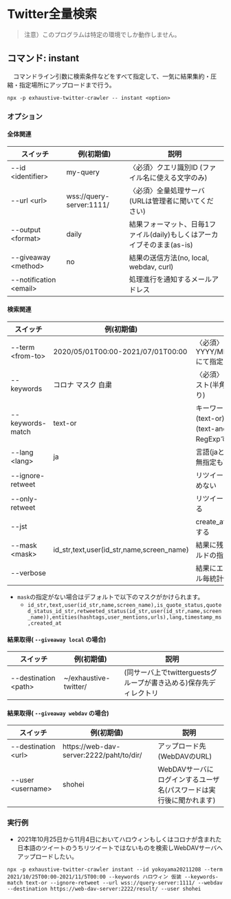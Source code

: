 # Twitter全量検索

> 注意）このプログラムは特定の環境でしか動作しません。

## コマンド: instant

　コマンドライン引数に検索条件などをすべて指定して、一気に結果集約・圧縮・指定場所にアップロードまで行う。

```
npx -p exhaustive-twitter-crawler -- instant <option>
```

### オプション

#### 全体関連

| スイッチ  | 例(初期値) | 説明 |
| ------------- | ------------- | ------------- |
| --id \<identifier\>   | my-query | 〈必須〉クエリ識別ID (ファイル名に使える文字のみ)  |
| --url \<url\>         | wss://query-server:1111/ | 〈必須〉全量処理サーバ(URLは管理者に聞いてください) |
| --output \<format\>   |  daily | 結果フォーマット、日毎1ファイル(daily)もしくはアーカイブそのまま(as-is) |
| --giveaway \<method\> | no | 結果の送信方法(no, local, webdav, curl)
| --notification \<email\> |  | 処理進行を通知するメールアドレス

#### 検索関連

| スイッチ  | 例(初期値) | 説明 |
| ------------- | ------------- | ------------- |
| --term \<from-to\>    | 2020/05/01T00:00-2021/07/01T00:00 | 〈必須〉クロール期間 YYYY/MM/DDTHH:MMにて指定  |
| --keywords            | コロナ マスク 自粛 | 〈必須〉キーワードリスト(半角スペース区切り) |
| --keywords-match      | text-or | キーワードのOR検索(text-or)かAND検索(text-and)かを指定、RegExpで正規表現も可 |
| --lang \<lang\>       | ja | 言語(jaとenのみ対応、無指定も可) |
| --ignore-retweet      | | リツイートを結果に含めない |
| --only-retweet        | | リツイートのみ取得する |
| --jst                 | | create_atを日本時間にする |
| --mask \<mask\>       | id_str,text,user(id_str,name,screen_name) | 結果に残すJSONフィールドの指定([書き方](https://www.npmjs.com/package/json-mask)) |
| --verbose             | | 結果にエラーやファイル毎統計情報を含める |

* `mask`の指定がない場合はデフォルトで以下のマスクがかけられます。
  * `id_str,text,user(id_str,name,screen_name),is_quote_status,quoted_status_id_str,retweeted_status(id_str,user(id_str,name,screen_name)),entities(hashtags,user_mentions,urls),lang,timestamp_ms,created_at`


#### 結果取得( `--giveaway local` の場合)

| スイッチ  | 例(初期値) | 説明 |
| ------------- | ------------- | ------------- |
| --destination \<path\> | ~/exhaustive-twitter/ | (同サーバ上でtwitterguestsグループが書き込める)保存先ディレクトリ | 

#### 結果取得( `--giveaway webdav` の場合)

| スイッチ  | 例(初期値) | 説明 |
| ------------- | ------------- | ------------- |
| --destination \<url\> | https://web-dav-server:2222/paht/to/dir/ | アップロード先(WebDAVのURL) | 
| --user  \<username\>  | shohei | WebDAVサーバにログインするユーザ名(パスワードは実行後に聞かれます)

### 実行例
  
* 2021年10月25日から11月4日においてハロウィンもしくはコロナが含まれた日本語のツイートのうちリツイートではないものを検索しWebDAVサーバへアップロードしたい。
```
npx -p exhaustive-twitter-crawler instant --id yokoyama20211208 --term 2021/10/25T00:00-2021/11/5T00:00 --keywords ハロウィン 仮装 --keywords-match text-or --ignore-retweet --url wss://query-server:1111/ --webdav --destination https://web-dav-server:2222/result/ --user shohei
```